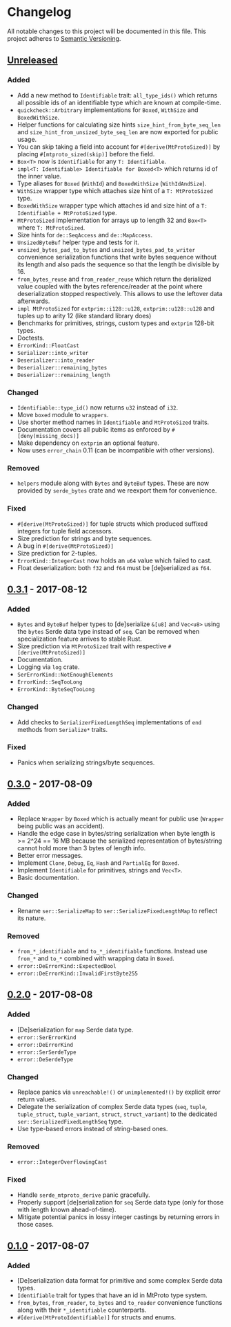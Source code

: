 # Changelog

All notable changes to this project will be documented in this file.
This project adheres to [Semantic Versioning](http://semver.org/).


## [Unreleased]

### Added

- Add a new method to `Identifiable` trait: `all_type_ids()` which returns all possible ids of an identifiable type which are known at compile-time.
- `quickcheck::Arbitrary` implementations for `Boxed`, `WithSize` and `BoxedWithSize`.
- Helper functions for calculating size hints `size_hint_from_byte_seq_len` and `size_hint_from_unsized_byte_seq_len` are now exported for public usage.
- You can skip taking a field into account for `#[derive(MtProtoSized)]` by placing `#[mtproto_sized(skip)]` before the field.
- `Box<T>` now is `Identifiable` for any `T: Identifiable`.
- `impl<T: Identifiable> Identifiable for Boxed<T>` which returns id of the inner value.
- Type aliases for `Boxed` (`WithId`) and `BoxedWithSize` (`WithIdAndSize`).
- `WithSize` wrapper type which attaches size hint of a `T: MtProtoSized` type.
- `BoxedWithSize` wrapper type which attaches id and size hint of a `T: Identifiable + MtProtoSized` type.
- `MtProtoSized` implementation for arrays up to length 32 and `Box<T>` where `T: MtProtoSized`.
- Size hints for `de::SeqAccess` and `de::MapAccess`.
- `UnsizedByteBuf` helper type and tests for it.
- `unsized_bytes_pad_to_bytes` and `unsized_bytes_pad_to_writer` convenience serialization functions that write bytes sequence without its length and also pads the sequence so that the length be divisible by 16.
- `from_bytes_reuse` and `from_reader_reuse` which return the derialized value coupled with the bytes reference/reader at the point where deserialization stopped respectively. This allows to use the leftover data afterwards.
- `impl MtProtoSized` for `extprim::i128::u128`, `extprim::u128::u128` and tuples up to arity 12 (like standard library does)
- Benchmarks for primitives, strings, custom types and `extprim` 128-bit types.
- Doctests.
- `ErrorKind::FloatCast`
- `Serializer::into_writer`
- `Deserializer::into_reader`
- `Deserializer::remaining_bytes`
- `Deserializer::remaining_length`

### Changed

- `Identifiable::type_id()` now returns `u32` instead of `i32`.
- Move `boxed` module to `wrappers`.
- Use shorter method names in `Identifiable` and `MtProtoSized` traits.
- Documentation covers all public items as enforced by `#[deny(missing_docs)]`
- Make dependency on `extprim` an optional feature.
- Now uses `error_chain` 0.11 (can be incompatible with other versions).

### Removed

- `helpers` module along with `Bytes` and `ByteBuf` types. These are now provided by `serde_bytes` crate and we reexport them for convenience.

### Fixed

- `#[derive(MtProtoSized)]` for tuple structs which produced suffixed integers for tuple field accessors.
- Size prediction for strings and byte sequences.
- A bug in `#[derive(MtProtoSized)]`
- Size prediction for 2-tuples.
- `ErrorKind::IntegerCast` now holds an `u64` value which failed to cast.
- Float deserialization: both `f32` and `f64` must be [de]serialized as `f64`.


## [0.3.1] - 2017-08-12

### Added

- `Bytes` and `ByteBuf` helper types to [de]serialize `&[u8]` and `Vec<u8>` using the `bytes` Serde data type instead of `seq`. Can be removed when specialization feature arrives to stable Rust.
- Size prediction via `MtProtoSized` trait with respective `#[derive(MtProtoSized)]`
- Documentation.
- Logging via `log` crate.
- `SerErrorKind::NotEnoughElements`
- `ErrorKind::SeqTooLong`
- `ErrorKind::ByteSeqTooLong`

### Changed

- Add checks to `SerializerFixedLengthSeq` implementations of `end` methods from `Serialize*` traits.

### Fixed

- Panics when serializing strings/byte sequences.


## [0.3.0] - 2017-08-09

### Added

- Replace `Wrapper` by `Boxed` which is actually meant for public use (`Wrapper` being public was an accident).
- Handle the edge case in bytes/string serialization when byte length is >= 2^24 == 16 MB because the serialized representation of bytes/string cannot hold more than 3 bytes of length info.
- Better error messages.
- Implement `Clone`, `Debug`, `Eq`, `Hash` and `PartialEq` for `Boxed`.
- Implement `Identifiable` for primitives, strings and `Vec<T>`.
- Basic documentation.

### Changed

- Rename `ser::SerializeMap` to `ser::SerializeFixedLengthMap` to reflect its nature.

### Removed

- `from_*_identifiable` and `to_*_identifiable` functions. Instead use `from_*` and `to_*` combined with wrapping data in `Boxed`.
- `error::DeErrorKind::ExpectedBool`
- `error::DeErrorKind::InvalidFirstByte255`


## [0.2.0] - 2017-08-08

### Added

- [De]serialization for `map` Serde data type.
- `error::SerErrorKind`
- `error::DeErrorKind`
- `error::SerSerdeType`
- `error::DeSerdeType`

### Changed

- Replace panics via `unreachable!()` or `unimplemented!()` by explicit error return values.
- Delegate the serialization of complex Serde data types (`seq`, `tuple`, `tuple_struct`, `tuple_variant`, `struct`, `struct_variant`) to the dedicated `ser::SerializedFixedLengthSeq` type.
- Use type-based errors instead of string-based ones.

### Removed

- `error::IntegerOverflowingCast`

### Fixed

- Handle `serde_mtproto_derive` panic gracefully.
- Properly support [de]serialization for `seq` Serde data type (only for those with length known ahead-of-time).
- Mitigate potential panics in lossy integer castings by returning errors in those cases.


## [0.1.0] - 2017-08-07

### Added

- [De]serialization data format for primitive and some complex Serde data types.
- `Identifiable` trait for types that have an id in MtProto type system.
- `from_bytes`, `from_reader`, `to_bytes` and `to_reader` convenience functions along with their `*_identifiable` counterparts.
- `#[derive(MtProtoIdentifiable)]` for structs and enums.


[Unreleased]: https://github.com/hcpl/serde_mtproto/compare/v0.3.1...HEAD
[0.3.1]: https://github.com/hcpl/serde_mtproto/compare/v0.3.0...v0.3.1
[0.3.0]: https://github.com/hcpl/serde_mtproto/compare/v0.2.0...v0.3.0
[0.2.0]: https://github.com/hcpl/serde_mtproto/compare/v0.1.0...v0.2.0
[0.1.0]: https://github.com/hcpl/serde_mtproto/tree/v0.1.0
